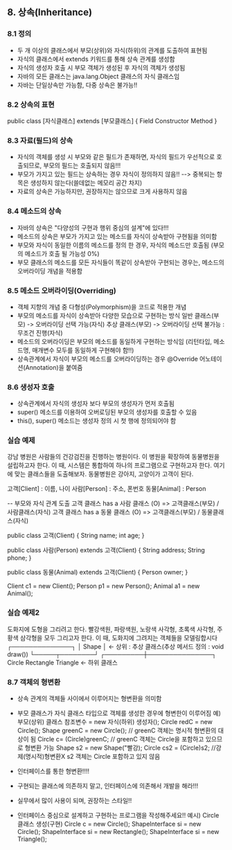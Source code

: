 ## 8. 상속(Inheritance)

### 8.1 정의
- 두 개 이상의 클래스에서 부모(상위)와 자식(하위)의 관계를 도출하여 표현됨
- 자식의 클래스에서 extends 키워드를 통해 상속 관계를 생성함
- 자식의 생성자 호출 시 부모 객체가 생성된 후 자식의 객체가 생성됨
- 자바의 모든 클래스는 java.lang.Object 클래스의 자식 클래스임
- 자바는 단일상속만 가능함, 다중 상속은 불가능!!

### 8.2 상속의 표현
public class [자식클래스] extends [부모클래스] {
	Field
	Constructor
	Method
}

### 8.3 자료(필드)의 상속
- 자식의 객체를 생성 시 부모와 같은 필드가 존재하면, 자식의 필드가 우선적으로 호출되므로, 부모의 필드는 호출되지 않음!!!
- 부모가 가지고 있는 필드는 상속하는 경우 자식이 정의하지 않음!! --> 중복되는 항목은 생성하지 않는다(쓸데없는 메모리 공간 차지)
- 자료의 상속은 가능하지만, 권장하지는 않으므로 크게 사용하지 않음

### 8.4 메소드의 상속
- 자바의 상속은 "다양성의 구현과 행위 중심의 설계"에 있다!!!
- 메소드의 상속은 부모가 가지고 있는 메소드를 자식이 상속받아 구현됨을 의미함
- 부모와 자식이 동일한 이름의 메소드를 정의 한 경우, 자식의 메소드만 호출됨 (부모의 메소드가 호출 될 가능성 0%)
- 부모 클래스의 메소드를 모든 자식들이 똑같이 상속받아 구현되는 경우는, 메소드의 오버라이딩 개념을 적용함

### 8.5 메소드 오버라이딩(Overriding)
- 객체 지향의 개념 중 다형성(Polymorphism)을 코드로 적용한 개념
- 부모의 메소드를 자식이 상속받아 다양한 모습으로 구현하는 방식
	일반 클래스(부모) -> 오버라이딩 선택 가능(자식)
	추상 클래스(부모) -> 오버라이딩 선택 불가능 : 무조건 진행(자식)
- 메소드의 오버라이딩은 부모의 메소드를 동일하게 구현하는 방식임
	(리턴타입, 메소드명, 매개변수 모두를 동일하게 구현해야 함!!)
- 상속관계에서 자식이 부모의 메소드를 오버라이딩하는 경우 @Override 어노테이션(Annotation)을 붙여줌

### 8.6 생성자 호출
- 상속관계에서 자식의 생성자 보다 부모의 생성자가 먼저 호출됨
- super() 메소드를 이용하여 오버로딩된 부모의 생성자를 호출할 수 있음
- this(), super() 메소드는 생성자 정의 시 첫 행에 정의되어야 함


### 실습 예제
강남 병원은 사람들의 건강검진을 진행하는 병원이다. 이 병원을 확장하여 동물병원을 설립하고자 한다.
이 때, 시스템은 통합하여 하나의 프로그램으로 구현하고자 한다. 여기에 맞는 클래스들을 도출해보자.
동물병원은 강아지, 고양이가 고객이 된다.

고객[Client] : 이름, 나이
사람[Person] : 주소, 폰번호
동물[Animal] : Person 

-- 부모와 자식 관계 도출
고객 클래스 has a 사람 클래스 (O) => 고객클래스(부모) / 사람클래스(자식)
고객 클래스 has a 동물 클래스 (O) => 고객클래스(부모) / 동물클래스(자식)


public class 고객(Client) {
	String name;
	int age;
}

public class 사람(Person) extends 고객(Client) {
	String address;
	String phone;
}

public class 동물(Animal) extends 고객(Client) {
	Person owner;
}

Client c1 = new Client();
Person p1 = new Person();
Animal a1 = new Animal();

### 실습 예제2
도화지에 도형을 그리려고 한다.
빨강색원, 파랑색원, 노랑색 사각형, 초록색 사각형, 주황색 삼각형을 모두 그리고자 한다.
이 때, 도화지에 그려지는 객체들을 모델링합시다
                ┌──────────────┐ 
                │     Shape    │ ← 상위 : 추상 클래스(추상 메서드 정의 : void draw())
                └─────┬────────┘ 
            ┌─────────┼───────────────┐ 
          Circle   Rectangle      Triangle ← 하위 클래스


### 8.7 객체의 형변환
- 상속 관계의 객체들 사이에서 이루어지는 형변환을 의미함
- 부모 클래스가 자식 클래스 타입으로 객체를 생성한 경우에 형변한이 이루어짐
예) 부모(상위) 클래스 참조변수 = new 자식(하위) 생성자();
	Circle redC = new Circle();
	Shape greenC = new Circle(); 	// greenC 객체는 명시적 형변환의 대상이 됨
	Circle c= (Circle)greenC;		// greenC 객체는 Circle을 포함하고 있으므로 형변환 가능
	Shape s2 = new Shape("빨강);
	Circle cs2 = (Circle)s2;	//강제(명시적)형변환X s2 객체는 Circle 포함하고 있지 않음
	
- 인터페이스를 통한 형변환!!!! 
- 구현되는 클래스에 의존하지 말고, 인터페이스에 의존해서 개발을 해라!!!
- 실무에서 많이 사용이 되며, 권장하는 스타일!!
- 인터페이스 중심으로 설계하고 구현하는 프로그램을 작성해주세요!!
예시) Circle 클래스 생성(구현)
Circle c = new Circle();
ShapeInterface si = new Circle();
ShapeInterface si = new Rectangle();
ShapeInterface si = new Triangle();






